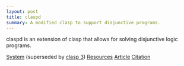 ```yaml
---
layout: post
title: claspd
summary: A modified clasp to support disjunctive programs.
---
```

claspd is an extension of clasp that allows for solving disjunctive logic programs.

[System](https://sourceforge.net/projects/potassco/files/claspd/)
(superseded by [clasp 3](/clasp/))
[Resources](http://www.cs.uni-potsdam.de/claspd/)
[Article](https://www.cs.uni-potsdam.de/wv/pdfformat/drgegrkakoossc08a.pdf)
[Citation](https://www.cs.uni-potsdam.de/wv/bibtex/drgegrkakoossc08a.bib)
